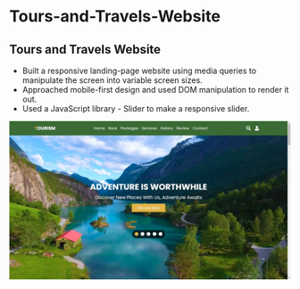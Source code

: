 # Tours-and-Travels-Website
<h2>Tours and Travels Website</h2>
<ul>
  <li>Built a responsive landing-page website using media queries to
manipulate the screen into variable screen sizes.</li>
  <li>Approached mobile-first design and used DOM manipulation to
render it out.</li>
  <li>Used a JavaScript library - Slider to make a responsive slider.</li>
</ul>
<img src = "images/travel.jpg" >
